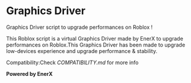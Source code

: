 # Graphics Driver
Graphics Driver script to upgrade performances on Roblox !

This Roblox script is a virtual
Graphics Driver made by EnerX to upgrade performances
on Roblox.This Graphics Driver has been made
to upgrade low-devices experience and upgrade
performance & stability.

Compatibility:Check *COMPATIBILITY.md* for more info

**Powered by EnerX**
